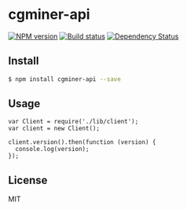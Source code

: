 # cgminer-api

[![NPM version][npm-image]][npm-url]
[![Build status][travis-image]][travis-url]
[![Dependency Status][daviddm-image]][daviddm-url]

## Install
```sh
$ npm install cgminer-api --save
```

## Usage
```
var Client = require('./lib/client');
var client = new Client();

client.version().then(function (version) {
  console.log(version);
});
```



## License
MIT

[sails-logo]: http://cdn.tjw.io/images/sails-logo.png
[sails-url]: https://sailsjs.org
[npm-image]: https://img.shields.io/npm/v/cgminer-api.svg?style=flat
[npm-url]: https://npmjs.org/package/cgminer-api
[travis-image]: https://img.shields.io/travis/tjwebb/cgminer-api.svg?style=flat
[travis-url]: https://travis-ci.org/tjwebb/cgminer-api
[daviddm-image]: http://img.shields.io/david/tjwebb/cgminer-api.svg?style=flat
[daviddm-url]: https://david-dm.org/tjwebb/cgminer-api
